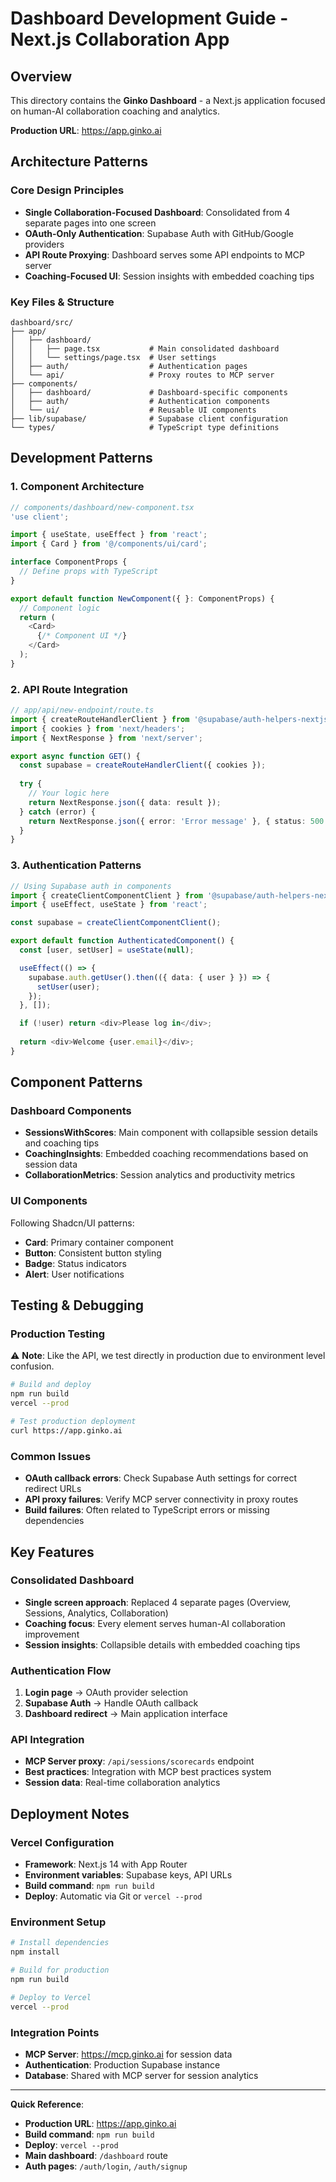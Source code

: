 # Dashboard Development Guide - Next.js Collaboration App

## Overview
This directory contains the **Ginko Dashboard** - a Next.js application focused on human-AI collaboration coaching and analytics.

**Production URL**: https://app.ginko.ai

## Architecture Patterns

### Core Design Principles
- **Single Collaboration-Focused Dashboard**: Consolidated from 4 separate pages into one screen
- **OAuth-Only Authentication**: Supabase Auth with GitHub/Google providers
- **API Route Proxying**: Dashboard serves some API endpoints to MCP server
- **Coaching-Focused UI**: Session insights with embedded coaching tips

### Key Files & Structure
```
dashboard/src/
├── app/
│   ├── dashboard/
│   │   ├── page.tsx           # Main consolidated dashboard
│   │   └── settings/page.tsx  # User settings
│   ├── auth/                  # Authentication pages  
│   └── api/                   # Proxy routes to MCP server
├── components/
│   ├── dashboard/             # Dashboard-specific components
│   ├── auth/                  # Authentication components
│   └── ui/                    # Reusable UI components
├── lib/supabase/              # Supabase client configuration
└── types/                     # TypeScript type definitions
```

## Development Patterns

### 1. Component Architecture
```typescript
// components/dashboard/new-component.tsx
'use client';

import { useState, useEffect } from 'react';
import { Card } from '@/components/ui/card';

interface ComponentProps {
  // Define props with TypeScript
}

export default function NewComponent({ }: ComponentProps) {
  // Component logic
  return (
    <Card>
      {/* Component UI */}
    </Card>
  );
}
```

### 2. API Route Integration
```typescript
// app/api/new-endpoint/route.ts
import { createRouteHandlerClient } from '@supabase/auth-helpers-nextjs';
import { cookies } from 'next/headers';
import { NextResponse } from 'next/server';

export async function GET() {
  const supabase = createRouteHandlerClient({ cookies });
  
  try {
    // Your logic here
    return NextResponse.json({ data: result });
  } catch (error) {
    return NextResponse.json({ error: 'Error message' }, { status: 500 });
  }
}
```

### 3. Authentication Patterns
```typescript
// Using Supabase auth in components
import { createClientComponentClient } from '@supabase/auth-helpers-nextjs';
import { useEffect, useState } from 'react';

const supabase = createClientComponentClient();

export default function AuthenticatedComponent() {
  const [user, setUser] = useState(null);

  useEffect(() => {
    supabase.auth.getUser().then(({ data: { user } }) => {
      setUser(user);
    });
  }, []);

  if (!user) return <div>Please log in</div>;
  
  return <div>Welcome {user.email}</div>;
}
```

## Component Patterns

### Dashboard Components
- **SessionsWithScores**: Main component with collapsible session details and coaching tips
- **CoachingInsights**: Embedded coaching recommendations based on session data
- **CollaborationMetrics**: Session analytics and productivity metrics

### UI Components
Following Shadcn/UI patterns:
- **Card**: Primary container component
- **Button**: Consistent button styling
- **Badge**: Status indicators
- **Alert**: User notifications

## Testing & Debugging

### Production Testing
⚠️ **Note**: Like the API, we test directly in production due to environment level confusion.

```bash
# Build and deploy
npm run build
vercel --prod

# Test production deployment
curl https://app.ginko.ai
```

### Common Issues
- **OAuth callback errors**: Check Supabase Auth settings for correct redirect URLs
- **API proxy failures**: Verify MCP server connectivity in proxy routes
- **Build failures**: Often related to TypeScript errors or missing dependencies

## Key Features

### Consolidated Dashboard
- **Single screen approach**: Replaced 4 separate pages (Overview, Sessions, Analytics, Collaboration)
- **Coaching focus**: Every element serves human-AI collaboration improvement
- **Session insights**: Collapsible details with embedded coaching tips

### Authentication Flow
1. **Login page** → OAuth provider selection
2. **Supabase Auth** → Handle OAuth callback
3. **Dashboard redirect** → Main application interface

### API Integration
- **MCP Server proxy**: `/api/sessions/scorecards` endpoint
- **Best practices**: Integration with MCP best practices system
- **Session data**: Real-time collaboration analytics

## Deployment Notes

### Vercel Configuration
- **Framework**: Next.js 14 with App Router
- **Environment variables**: Supabase keys, API URLs
- **Build command**: `npm run build`
- **Deploy**: Automatic via Git or `vercel --prod`

### Environment Setup
```bash
# Install dependencies
npm install

# Build for production
npm run build

# Deploy to Vercel
vercel --prod
```

### Integration Points
- **MCP Server**: https://mcp.ginko.ai for session data
- **Authentication**: Production Supabase instance
- **Database**: Shared with MCP server for session analytics

---

**Quick Reference**:
- **Production URL**: https://app.ginko.ai
- **Build command**: `npm run build`
- **Deploy**: `vercel --prod`
- **Main dashboard**: `/dashboard` route
- **Auth pages**: `/auth/login`, `/auth/signup`
